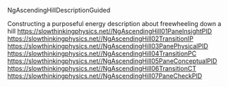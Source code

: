 NgAscendingHillDescriptionGuided

Constructing a purposeful energy description about freewheeling down a hill
https://slowthinkingphysics.net//NgAscendingHill01PaneInsightPID
https://slowthinkingphysics.net//NgAscendingHill02TransitionIP
https://slowthinkingphysics.net//NgAscendingHill03PanePhysicalPID
https://slowthinkingphysics.net//NgAscendingHill04TransitionPC
https://slowthinkingphysics.net//NgAscendingHill05PaneConceptualPID
https://slowthinkingphysics.net//NgAscendingHill06TransitionCT
https://slowthinkingphysics.net//NgAscendingHill07PaneCheckPID

